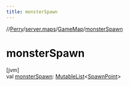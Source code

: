 ```yaml
---
title: monsterSpawn
---
```

//[Perry](../../../index.html)/[server.maps](../index.html)/[GameMap](index.html)/[monsterSpawn](monster-spawn.html)



# monsterSpawn



[jvm]\
val [monsterSpawn](monster-spawn.html): [MutableList](https://kotlinlang.org/api/latest/jvm/stdlib/kotlin.collections/-mutable-list/index.html)<[SpawnPoint](../../server.life/-spawn-point/index.html)>




